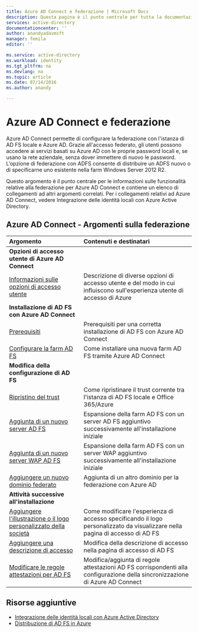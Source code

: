 ```yaml
---
title: Azure AD Connect e federazione | Microsoft Docs
description: Questa pagina è il punto centrale per tutta la documentazione correlata alle operazioni di AD FS tramite Azure AD Connect
services: active-directory
documentationcenter: ''
author: anandyadavmsft
manager: femila
editor: ''

ms.service: active-directory
ms.workload: identity
ms.tgt_pltfrm: na
ms.devlang: na
ms.topic: article
ms.date: 07/14/2016
ms.author: anandy

---
```

# <a name="azure-ad-connect-and-federation"></a>Azure AD Connect e federazione
Azure AD Connect permette di configurare la federazione con l'istanza di AD FS locale e Azure AD. Grazie all'accesso federato, gli utenti possono accedere ai servizi basati su Azure AD con le proprie password locali e, se usano la rete aziendale, senza dover immettere di nuovo le password. L’opzione di federazione con ADFS consente di distribuire un ADFS nuovo o di specificarne uno esistente nella farm Windows Server 2012 R2.

Questo argomento è il punto centrale per le informazioni sulle funzionalità relative alla federazione per Azure AD Connect e contiene un elenco di collegamenti ad altri argomenti correlati. Per i collegamenti relativi ad Azure AD Connect, vedere Integrazione delle identità locali con Azure Active Directory.

## <a name="azure-ad-connect---federation-topics"></a>Azure AD Connect - Argomenti sulla federazione
| Argomento | Contenuti e destinatari |
|:--- |:--- |
| **Opzioni di accesso utente di Azure AD Connect** | |
| [Informazioni sulle opzioni di accesso utente](active-directory-aadconnect-user-signin.md) |Descrizione di diverse opzioni di accesso utente e del modo in cui influiscono sull'esperienza utente di accesso di Azure |
| **Installazione di AD FS con Azure AD Connect** | |
| [Prerequisiti](active-directory-aadconnect-get-started-custom.md#ad-fs-configuration-pre-requisites) |Prerequisiti per una corretta installazione di AD FS con Azure AD Connect |
| [Configurare la farm AD FS](active-directory-aadconnect-get-started-custom.md#configuring-federation-with-ad-fs) |Come installare una nuova farm AD FS tramite Azure AD Connect |
| **Modifica della configurazione di AD FS** | |
| [Ripristino del trust](active-directory-aadconnect-federation-management.md#reparing-the-trust) |Come ripristinare il trust corrente tra l'istanza di AD FS locale e Office 365/Azure |
| [Aggiunta di un nuovo server AD FS](active-directory-aadconnect-federation-management.md#adding-a-new-ad-fs-server) |Espansione della farm AD FS con un server AD FS aggiuntivo successivamente all'installazione iniziale |
| [Aggiunta di un nuovo server WAP AD FS](active-directory-aadconnect-federation-management.md#adding-a-new-wap-server) |Espansione della farm AD FS con un server WAP aggiuntivo successivamente all'installazione iniziale |
| [Aggiungere un nuovo dominio federato](active-directory-aadconnect-federation-management.md#add-a-new-federated-domain) |Aggiunta di un altro dominio per la federazione con Azure AD |
| **Attività successive all'installazione** | |
| [Aggiungere l'illustrazione o il logo personalizzato della società](active-directory-aadconnect-federation-management.md#add-custom-company-logo-or-illustration) |Come modificare l'esperienza di accesso specificando il logo personalizzato da visualizzare nella pagina di accesso di AD FS |
| [Aggiungere una descrizione di accesso](active-directory-aadconnect-federation-management.md#add-sign-in-description) |Modifica della descrizione di accesso nella pagina di accesso di AD FS |
| [Modificare le regole attestazioni per AD FS](active-directory-aadconnect-federation-management.md#modifying-ad-fs-claim-rules) |Modifica/aggiunta di regole attestazioni AD FS corrispondenti alla configurazione della sincronizzazione di Azure AD Connect |

## <a name="additional-resources"></a>Risorse aggiuntive
* [Integrazione delle identità locali con Azure Active Directory](active-directory-aadconnect.md)
* [Distribuzione di AD FS in Azure](active-directory-aadconnect-azure-adfs.md)

<!--HONumber=Oct16_HO2-->


